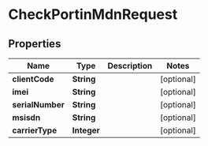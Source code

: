 

# CheckPortinMdnRequest


## Properties

| Name | Type | Description | Notes |
|------------ | ------------- | ------------- | -------------|
|**clientCode** | **String** |  |  [optional] |
|**imei** | **String** |  |  [optional] |
|**serialNumber** | **String** |  |  [optional] |
|**msisdn** | **String** |  |  [optional] |
|**carrierType** | **Integer** |  |  [optional] |



